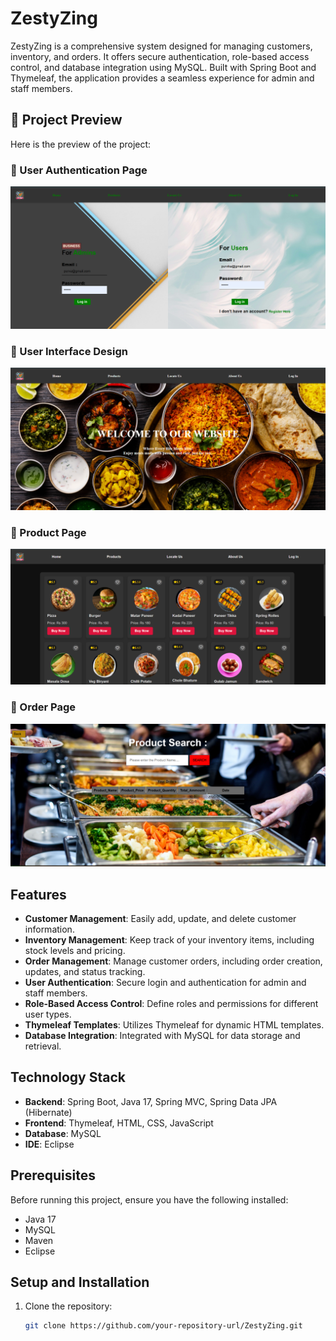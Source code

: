 # ZestyZing

ZestyZing is a comprehensive system designed for managing customers, inventory, and orders. It offers secure authentication, role-based access control, and database integration using MySQL. Built with Spring Boot and Thymeleaf, the application provides a seamless experience for admin and staff members.

## 📸 Project Preview

Here is the preview of the project:

### 🔹 User Authentication Page  
![Login Page](https://github.com/purvathnere/ZestyZing/blob/main/pgg.PNG)

### 🔹 User Interface Design  
![Background](https://github.com/purvathnere/ZestyZing/blob/main/bg.PNG)

### 🔹 Product Page  
![Product Page](https://github.com/purvathnere/ZestyZing/blob/main/pg.PNG)

### 🔹 Order Page  
![Order Page](https://github.com/purvathnere/ZestyZing/blob/main/orderbg.PNG)

## Features

- **Customer Management**: Easily add, update, and delete customer information.
- **Inventory Management**: Keep track of your inventory items, including stock levels and pricing.
- **Order Management**: Manage customer orders, including order creation, updates, and status tracking.
- **User Authentication**: Secure login and authentication for admin and staff members.
- **Role-Based Access Control**: Define roles and permissions for different user types.
- **Thymeleaf Templates**: Utilizes Thymeleaf for dynamic HTML templates.
- **Database Integration**: Integrated with MySQL for data storage and retrieval.

## Technology Stack

- **Backend**: Spring Boot, Java 17, Spring MVC, Spring Data JPA (Hibernate)
- **Frontend**: Thymeleaf, HTML, CSS, JavaScript
- **Database**: MySQL
- **IDE**: Eclipse

## Prerequisites

Before running this project, ensure you have the following installed:

- Java 17  
- MySQL  
- Maven  
- Eclipse  

## Setup and Installation

1. Clone the repository:
   ```bash
   git clone https://github.com/your-repository-url/ZestyZing.git
